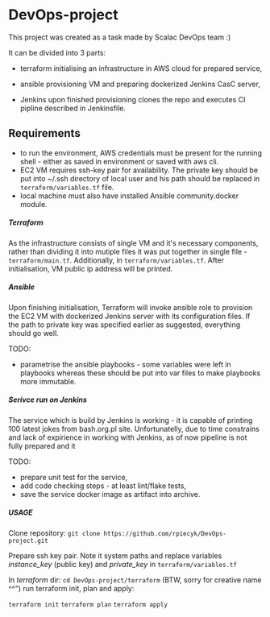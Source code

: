 # DevOps-project

This project was created as a task made by Scalac DevOps team :)

It can be divided into 3 parts:

 - terraform initialising an infrastructure in AWS cloud for prepared service,

 - ansible provisioning VM and preparing dockerized Jenkins CasC server,

 - Jenkins upon finished provisioning clones the repo and executes CI pipline described in Jenkinsfile.

## Requirements

- to run the environment, AWS credentials must be present for the running shell - either as saved in environment or saved with aws cli.
- EC2 VM requires ssh-key pair for availability. The private key should be put into ~/.ssh directory of local user and his path should be replaced in `terraform/variables.tf` file.
- local machine must also have installed Ansible community.docker module.

##### Terraform

As the infrastructure consists of single VM and it's necessary components, rather than dividing it into mutiple files it was put together in single file - `terraform/main.tf`.
Additionally, in `terraform/variables.tf`. 
After initialisation, VM public ip address will be printed.

##### Ansible

Upon finishing initialisation, Terraform will invoke ansible role to provision the EC2 VM with dockerized Jenkins server with its configuration files.
If the path to private key was specified earlier as suggested, everything should go well.

TODO:
- parametrise the ansible playbooks - some variables were left in playbooks whereas these should be put into var files to make playbooks more immutable.

##### Serivce run on Jenkins 

The service which is build by Jenkins is working - it is capable of printing 100 latest jokes from bash.org.pl site.
Unfortunatelly, due to time constrains and lack of expirience in working with Jenkins, as of now pipeline is not fully prepared and it

TODO:
- prepare unit test for the service,
- add code checking steps - at least lint/flake tests,
- save the service docker image as artifact into archive.

##### USAGE

Clone repository: `git clone https://github.com/rpiecyk/DevOps-project.git`

Prepare ssh key pair. Note it system paths and replace variables *instance_key* (public key) and *private_key* in `terraform/variables.tf`

In *terraform* dir: `cd DevOps-project/terraform` (BTW, sorry for creative name ^^") run terraform init, plan and apply:

`terraform init`
`terraform plan`
`terraform apply`





